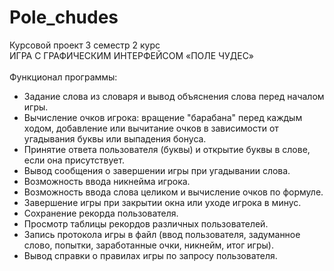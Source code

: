 # Pole_chudes<br>
Курсовой проект 3 семестр 2 курс<br>
ИГРА С ГРАФИЧЕСКИМ ИНТЕРФЕЙСОМ «ПОЛЕ ЧУДЕС»<br><br>
Функционал программы:<br>
<ul> 
 <li>Задание слова из словаря и вывод объяснения слова перед началом игры.</li> 
 <li>Вычисление очков игрока: вращение "барабана" перед каждым ходом, добавление или вычитание очков в зависимости от угадывания буквы или выпадения бонуса.</li> 
 <li>Принятие ответа пользователя (буквы) и открытие буквы в слове, если она присутствует.</li> 
 <li>Вывод сообщения о завершении игры при угадывании слова.</li> 
 <li>Возможность ввода никнейма игрока.</li> 
 <li>Возможность ввода слова целиком и вычисление очков по формуле.</li> 
 <li>Завершение игры при закрытии окна или уходе игрока в минус.</li> 
 <li>Сохранение рекорда пользователя.</li> 
 <li>Просмотр таблицы рекордов различных пользователей.</li> 
 <li>Запись протокола игры в файл (ввод пользователя, задуманное слово, попытки, заработанные очки, никнейм, итог игры).</li> 
 <li>Вывод справки о правилах игры по запросу пользователя.</li> </ul>
